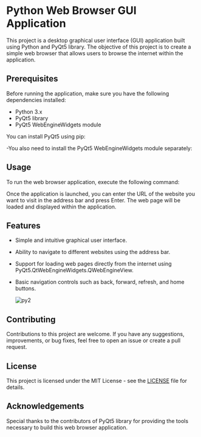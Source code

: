 # Python Web Browser GUI Application

This project is a desktop graphical user interface (GUI) application built using Python and PyQt5 library. The objective of this project is to create a simple web browser that allows users to browse the internet within the application.

## Prerequisites

Before running the application, make sure you have the following dependencies installed:

- Python 3.x
- PyQt5 library
- PyQt5 WebEngineWidgets module

You can install PyQt5 using pip:

-You also need to install the PyQt5 WebEngineWidgets module separately:

## Usage

To run the web browser application, execute the following command:


Once the application is launched, you can enter the URL of the website you want to visit in the address bar and press Enter. The web page will be loaded and displayed within the application.

## Features

- Simple and intuitive graphical user interface.
- Ability to navigate to different websites using the address bar.
- Support for loading web pages directly from the internet using PyQt5.QtWebEngineWidgets.QWebEngineView.
- Basic navigation controls such as back, forward, refresh, and home buttons.

  ![py2](https://github.com/Apache-ghost/Web_Browser/assets/125418589/d6103ce9-7be4-4b7d-8507-2b6d387ed276)


## Contributing

Contributions to this project are welcome. If you have any suggestions, improvements, or bug fixes, feel free to open an issue or create a pull request.

## License

This project is licensed under the MIT License - see the [LICENSE](LICENSE) file for details.

## Acknowledgements

Special thanks to the contributors of PyQt5 library for providing the tools necessary to build this web browser application.




